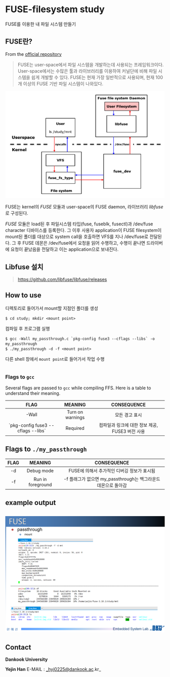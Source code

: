 # FUSE-filesystem study
FUSE를 이용한 내 파일 시스템 만들기

## FUSE란?
From the [official repository](https://github.com/libfuse/libfuse)
>  FUSE는 user-space에서 파일 시스템을 개발하는데 사용되는 프레임워크이다. User-space에서는
수많은 툴과 라이브러리를 이용하여 커널단에 비해 파일 시스템을 쉽게 개발할 수 있다. FUSE는 현재
가장 일반적으로 사용되며, 현재 100개 이상의 FUSE 기반 파일 시스템이 나와있다.

![FUSE구조](./images/fuse_structure.png)


FUSE는 kernel의 *FUSE* 모듈과 user-space의 FUSE daemon, 라이브러리 *libfuse*로 구성된다. 


*FUSE* 모듈은 load된 후 파일시스템 타입(fuse, fuseblk, fusectl)과 /dev/fuse character 디바이스를 등록한다. 
그 이후 사용자 application이 FUSE filesystem이 mount된 폴더를 대상으로 system call을 호출하면 
VFS를 지나 /dev/fuse로 전달된다. 그 후 FUSE 데몬은 /dev/fuse에서 요청을 읽어 수행하고, 수행이 끝나면 
드라이버에 요청이 끝났음을 전달하고 이는 application으로 보내진다.

## Libfuse 설치
> https://github.com/libfuse/libfuse/releases

## How to use

디렉토리로 들어가서 mount할 지점인 폴더를 생성
```
$ cd study; mkdir <mount point>
```
컴파일 후 프로그램 실행
```
$ gcc -Wall my_passthrough.c `pkg-config fuse3 --cflags --libs` -o my_passthrough
$ ./my_passthrough -d -f <mount point>
```
다른 shell 창에서 ```mount point```로 들어가서 작업 수행
```

```
### Flags to  ```gcc```

Several flags are passed to `gcc` while compiling FFS. Here is a table to understand their meaning.

| FLAG | MEANING       | CONSEQUENCE |
|:----:|:-------------:|:-----------:|
|-Wall|Turn on warnings| 모든 경고 표시|
|\`pkg-config fuse3 --cflags --libs\`|Required| 컴파일과 링크에 대한 정보 제공, FUSE3 버전 사용|


## Flags to ```./my_passthrough```

| FLAG | MEANING       | CONSEQUENCE |
|:----:|:-------------:|:-----------:|
|-d|Debug mode| FUSE에 의해서 추가적인 디버깅 정보가 표시됨|
|-f|Run in foreground| -f 플래그가 없으면 my_passthrough는 백그라운드 데몬으로 돌아감|

## example output  
![예제수행결과](./images/passthrough_output.png)
-----------------------------------------------
## Contact
**Dankook University**

**Yejin Han**
E-MAIL : _hyj0225@dankook.ac.kr_
